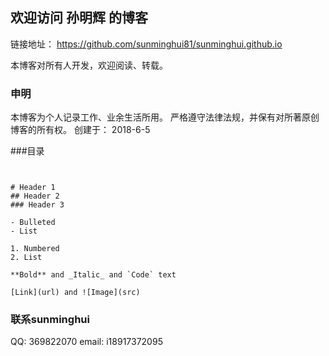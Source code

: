 ## 欢迎访问 孙明辉 的博客

链接地址： https://github.com/sunminghui81/sunminghui.github.io

本博客对所有人开发，欢迎阅读、转载。

### 申明

本博客为个人记录工作、业余生活所用。
严格遵守法律法规，并保有对所著原创博客的所有权。
创建于： 2018-6-5

###目录
```


# Header 1
## Header 2
### Header 3

- Bulleted
- List

1. Numbered
2. List

**Bold** and _Italic_ and `Code` text

[Link](url) and ![Image](src)
```


### 联系sunminghui
QQ: 369822070
email: i18917372095


